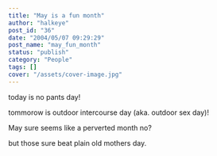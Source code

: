 ```yaml
---
title: "May is a fun month"
author: "halkeye"
post_id: "36"
date: "2004/05/07 09:29:29"
post_name: "may_fun_month"
status: "publish"
category: "People"
tags: []
cover: "/assets/cover-image.jpg"
---
```


today is no pants day!  

tommorow is outdoor intercourse day (aka. outdoor sex day)!

  

May sure seems like a perverted month no?

but those sure beat plain old mothers day.